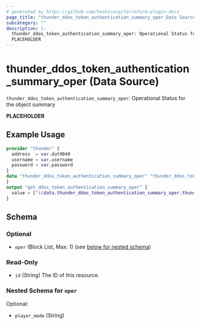 ```yaml
---
# generated by https://github.com/hashicorp/terraform-plugin-docs
page_title: "thunder_ddos_token_authentication_summary_oper Data Source - terraform-provider-thunder"
subcategory: ""
description: |-
  thunder_ddos_token_authentication_summary_oper: Operational Status for the object summary
  PLACEHOLDER
---
```


# thunder_ddos_token_authentication_summary_oper (Data Source)

`thunder_ddos_token_authentication_summary_oper`: Operational Status for the object summary

__PLACEHOLDER__

## Example Usage

```terraform
provider "thunder" {
  address  = var.dut9049
  username = var.username
  password = var.password
}
data "thunder_ddos_token_authentication_summary_oper" "thunder_ddos_token_authentication_summary_oper" {
}
output "get_ddos_token_authentication_summary_oper" {
  value = ["${data.thunder_ddos_token_authentication_summary_oper.thunder_ddos_token_authentication_summary_oper}"]
}
```

<!-- schema generated by tfplugindocs -->
## Schema

### Optional

- `oper` (Block List, Max: 1) (see [below for nested schema](#nestedblock--oper))

### Read-Only

- `id` (String) The ID of this resource.

<a id="nestedblock--oper"></a>
### Nested Schema for `oper`

Optional:

- `player_mode` (String)


